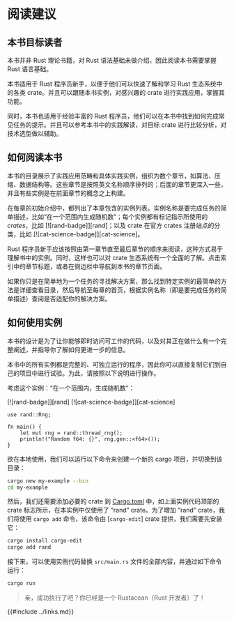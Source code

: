 # 阅读建议

## 本书目标读者

本书并非 Rust 理论书籍，对 Rust 语法基础未做介绍，因此阅读本书需要掌握 Rust 语言基础。

本书适用于 Rust 程序员新手，以便于他们可以快速了解和学习 Rust 生态系统中的各类 crate。并且可以跟随本书实例，对感兴趣的 crate 进行实践应用，掌握其功能。

同时，本书也适用于经验丰富的 Rust 程序员，他们可以在本书中找到如何完成常见任务的提示。并且可以参考本书中的实践解读，对目标 crate 进行比较分析，对技术选型做以辅助。

## 如何阅读本书

本书的目录展示了实践应用范畴和具体实践实例，组织为数个章节，如算法、压缩、数据结构等。这些章节是按照英文名称顺序排列的；后面的章节更深入一些，并且有些实例是在前面章节的概念之上构建。

在每章的初始介绍中，都列出了本章包含的实例列表。实例名称是要完成任务的简单描述，比如“在一个范围内生成随机数”；每个实例都有标记指示所使用的 _crates_，比如 [![rand-badge]][rand]；以及 crate 在官方 crates 注册站点的分类，比如 [![cat-science-badge]][cat-science]。

Rust 程序员新手应该按照由第一章节直至最后章节的顺序来阅读，这种方式易于理解书中的实例。同时，这样也可以对 crate 生态系统有一个全面的了解。点击索引中的章节标题，或者在侧边栏中导航到本书的章节页面。

如果你只是在简单地为一个任务的寻找解决方案，那么找到特定实例的最简单的方法是详细查看目录，然后导航至每章的首页，根据实例名称（即是要完成任务的简单描述）查阅是否适配你的解决方案。

## 如何使用实例

本书的设计是为了让你能够即时访问可工作的代码，以及对其正在做什么有一个完整阐述，并指导你了解如何更进一步的信息。

本书中的所有实例都是完整的、可独立运行的程序，因此你可以直接复制它们到自己的项目中进行试验。为此，请按照以下说明进行操作。

考虑这个实例：“在一个范围内，生成随机数”：

[![rand-badge]][rand] [![cat-science-badge]][cat-science]

```rust,edition2018
use rand::Rng;

fn main() {
    let mut rng = rand::thread_rng();
    println!("Random f64: {}", rng.gen::<f64>());
}
```

欲在本地使用，我们可以运行以下命令来创建一个新的 cargo 项目，并切换到该目录：

```sh
cargo new my-example --bin
cd my-example
```

然后，我们还需要添加必要的 crate 到 [Cargo.toml](https://cargo.budshome.com/reference/manifest.html) 中，如上面实例代码顶部的 crate 标志所示，在本实例中仅使用了 “rand” crate。为了增加 “rand” crate，我们将使用 `cargo add` 命令，该命令由 [`cargo-edit`] crate 提供，我们需要先安装它：

```sh
cargo install cargo-edit
cargo add rand
```

接下来，可以使用实例代码替换 `src/main.rs` 文件的全部内容，并通过如下命令运行：

```sh
cargo run
```

> 亲，成功执行了吧？你已经是一个 Rustacean（Rust 开发者）了！

{{#include ../links.md}}
